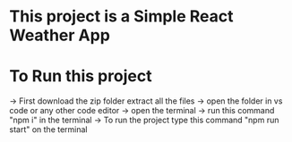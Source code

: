 # This project is a Simple React Weather App

# To Run this project

-> First download the zip folder extract all the files
-> open the folder in vs code or any other code editor
-> open the terminal
-> run this command "npm i" in the terminal
-> To run the project type this command "npm run start" on the terminal
